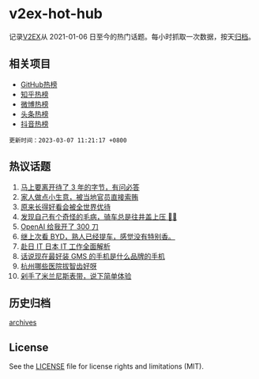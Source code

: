 # v2ex-hot-hub

 记录[V2EX](https://www.v2ex.com/)从 2021-01-06 日至今的热门话题。每小时抓取一次数据，按天[归档](archives)。
 
 ## 相关项目

- [GitHub热榜](https://github.com/it985/github-hot-hub)
- [知乎热榜](https://github.com/it985/zhihu-hot-hub)
- [微博热榜](https://github.com/it985/weibo-hot-hub)
- [头条热榜](https://github.com/it985/toutiao-hot-hub)
- [抖音热榜](https://github.com/it985/douyin-hot-hub)


 `更新时间：2023-03-07 11:21:17 +0800`

## 热议话题

1. [马上要离开待了 3 年的字节，有问必答](https://www.v2ex.com/t/921664)
1. [家人做点小生意，被当地官员直接索贿](https://www.v2ex.com/t/921718)
1. [原来长得好看会被全世界优待](https://www.v2ex.com/t/921565)
1. [发现自己有个奇怪的毛病，骑车总是往井盖上压 😵‍💫](https://www.v2ex.com/t/921540)
1. [OpenAI 给我开了 300 刀](https://www.v2ex.com/t/921774)
1. [继上次看 BYD，熟人已经提车，感觉没有特别香。](https://www.v2ex.com/t/921575)
1. [赴日 IT 日本 IT 工作全面解析](https://www.v2ex.com/t/921777)
1. [话说现在最好装 GMS 的手机是什么品牌的手机](https://www.v2ex.com/t/921758)
1. [杭州哪些医院拔智齿好呀](https://www.v2ex.com/t/921551)
1. [剁手了米兰尼斯表带，说下简单体验](https://www.v2ex.com/t/921601)

## 历史归档

[archives](archives)

## License

See the [LICENSE](LICENSE) file for license rights and limitations (MIT).
